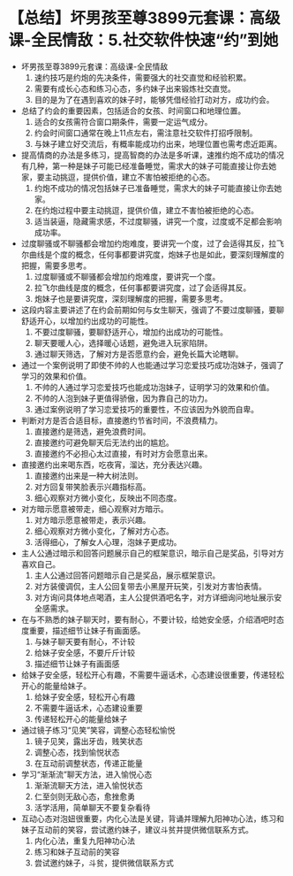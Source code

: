 # 【总结】坏男孩至尊3899元套课：高级课-全民情敌：5.社交软件快速“约”到她

-   坏男孩至尊3899元套课：高级课-全民情敌
    1.  速约技巧是约炮的先决条件，需要强大的社交直觉和经验积累。
    2.  需要有成长心态和练习心态，多约妹子出来锻炼社交直觉。
    3.  目的是为了在遇到喜欢的妹子时，能够凭借经验打动对方，成功约会。
-   总结了约会的重要因素，包括适合的女孩、时间窗口和地理位置。
    1.  适合的女孩需符合窗口期条件，需要一定运气成分。
    2.  约会时间窗口通常在晚上11点左右，需注意社交软件打招呼限制。
    3.  与妹子建立好交流后，有概率能成功约出来，地理位置也需考虑近距离。
-   提高情商的办法是多练习，提高智商的办法是多听课，速推约炮不成功的情况有几种，第一种是妹子可能已经准备睡觉，需求大的妹子可能直接让你去她家，要主动挑逗，提供价值，建立不害怕被拒绝的心态。
    1.  约炮不成功的情况包括妹子已准备睡觉，需求大的妹子可能直接让你去她家。
    2.  在约炮过程中要主动挑逗，提供价值，建立不害怕被拒绝的心态。
    3.  适当装逼，隐藏需求感，不过度聊骚，讲究一个度，过度或不足都会影响成功率。
-   过度聊骚或不聊骚都会增加约炮难度，要讲究一个度，过了会适得其反，拉飞尔曲线是个度的概念，任何事都要讲究度，炮妹子也是如此，要深刻理解度的把握，需要多思考。
    1.  过度聊骚或不聊骚都会增加约炮难度，要讲究一个度。
    2.  拉飞尔曲线是度的概念，任何事都要讲究度，过了会适得其反。
    3.  炮妹子也是要讲究度，深刻理解度的把握，需要多思考。
-   这段内容主要讲述了在约会前期如何与女生聊天，强调了不要过度聊骚，要聊舒适开心，以增加约出成功的可能性。
    1.  不要过度聊骚，要聊舒适开心，增加约出成功的可能性。
    2.  聊天要暖人心，选择暖心话题，避免进入玩家陷阱。
    3.  通过聊天筛选，了解对方是否愿意约会，避免长篇大论瞎聊。
-   通过一个案例说明了即使不帅的人也能通过学习恋爱技巧成功泡妹子，强调了学习的效果和价值。
    1.  不帅的人通过学习恋爱技巧也能成功泡妹子，证明学习的效果和价值。
    2.  不帅的人泡到妹子更值得骄傲，因为靠自己的功力。
    3.  通过案例说明了学习恋爱技巧的重要性，不应该因为外貌而自卑。
-   判断对方是否合适目标，直接邀约节省时间，不浪费精力。
    1.  直接邀约是筛选，避免浪费时间。
    2.  直接邀约可避免聊天后无法约出的尴尬。
    3.  直接邀约不必担心太过直接，有时对方会愿意出来。
-   直接邀约出来喝东西，吃夜宵，溜达，充分表达兴趣。
    1.  直接邀约出来是一种大树法则。
    2.  对方回复带笑脸表示兴趣指标高。
    3.  细心观察对方微小变化，反映出不同态度。
-   对方暗示愿意被带走，细心观察对方暗示。
    1.  对方暗示愿意被带走，表示兴趣。
    2.  细心观察对方微小变化，了解对方心态。
    3.  活得细心，了解女人心理，泡妹子更成功。
-   主人公通过暗示和回答问题展示自己的框架意识，暗示自己是奖品，引导对方喜欢自己。
    1.  主人公通过回答问题暗示自己是奖品，展示框架意识。
    2.  对方装傻调侃，主人公回复带去小黑屋开玩笑，引发对方害怕表情。
    3.  对方询问具体地点喝酒，主人公提供酒吧名字，对方详细询问地址展示安全感需求。
-   在与不熟悉的妹子聊天时，要有耐心，不要计较，给她安全感，介绍酒吧时态度重要，描述细节让妹子有画面感。
    1.  与妹子聊天要有耐心，不计较
    2.  给妹子安全感，不要斤斤计较
    3.  描述细节让妹子有画面感
-   给妹子安全感，轻松开心有趣，不需要牛逼话术，心态建设很重要，传递轻松开心的能量给妹子。
    1.  给妹子安全感，轻松开心有趣
    2.  不需要牛逼话术，心态建设重要
    3.  传递轻松开心的能量给妹子
-   通过镜子练习“见笑”笑容，调整心态轻松愉悦
    1.  镜子见笑，露出牙齿，贱笑状态
    2.  调整心态，找到愉悦状态
    3.  在互动前调整状态，传递正能量
-   学习“渐渐流”聊天方法，进入愉悦心态
    1.  渐渐流聊天方法，进入愉悦状态
    2.  仁至剑则无敌心态，愈挫愈勇
    3.  活学活用，简单聊天不要复杂看待
-   互动心态对泡妞很重要，内化心法是关键，背诵并理解九阳神功心法，练习和妹子互动前的笑容，尝试邀约妹子，建议斗贫并提供微信联系方式。
    1.  内化心法，重复九阳神功心法
    2.  练习和妹子互动前的笑容
    3.  尝试邀约妹子，斗贫，提供微信联系方式